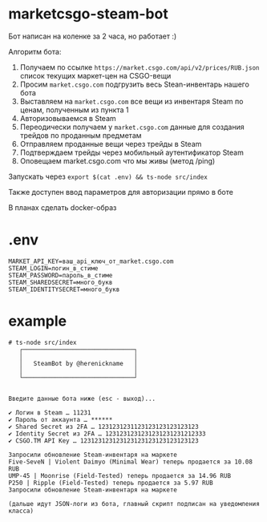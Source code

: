 # marketcsgo-steam-bot

Бот написан на коленке за 2 часа, но работает :)

Алгоритм бота:
1. Получаем по ссылке `https://market.csgo.com/api/v2/prices/RUB.json` список текущих маркет-цен на CSGO-вещи
2. Просим `market.csgo.com` подгрузить весь Stean-инвентарь нашего бота
3. Выставляем на `market.csgo.com` все вещи из инвентаря Steam по ценам, полученным из пункта 1
4. Авторизовываемся в Steam
5. Переодически получаем у `market.csgo.com` данные для создания трейдов по проданным предметам
6. Отправляем проданные вещи через трейды в Steam
7. Подтверждаем трейды через мобильный аутентификатор Steam
8. Оповещаем market.csgo.com что мы живы (метод /ping)

Запускать через `export $(cat .env) && ts-node src/index`

Также доступен ввод параметров для авторизации прямо в боте

В планах сделать docker-образ

# .env

```
MARKET_API_KEY=ваш_api_ключ_от_market.csgo.com
STEAM_LOGIN=логин_в_стиме
STEAM_PASSWORD=пароль_в_стиме
STEAM_SHAREDSECRET=много_букв
STEAM_IDENTITYSECRET=много_букв
```

# example

```
# ts-node src/index
   ┌───────────────────────────────┐
   │                               │
   │   SteamBot by @herenickname   │
   │                               │
   └───────────────────────────────┘


Введите данные бота ниже (esc - выход)...

✔ Логин в Steam … 11231
✔ Пароль от аккаунта … ******
✔ Shared Secret из 2FA … 1231231231123123123123123123
✔ Identity Secret из 2FA … 1231231231231231231231212333
✔ CSGO.TM API Key … 123123123123123123123123123123123

Запросили обновление Steam-инвентаря на маркете
Five-SeveN | Violent Daimyo (Minimal Wear) теперь продается за 10.08 RUB
UMP-45 | Moonrise (Field-Tested) теперь продается за 14.96 RUB
P250 | Ripple (Field-Tested) теперь продается за 5.97 RUB
Запросили обновление Steam-инвентаря на маркете

(дальше идут JSON-логи из бота, главный скрипт подписан на уведомления класса)
```
